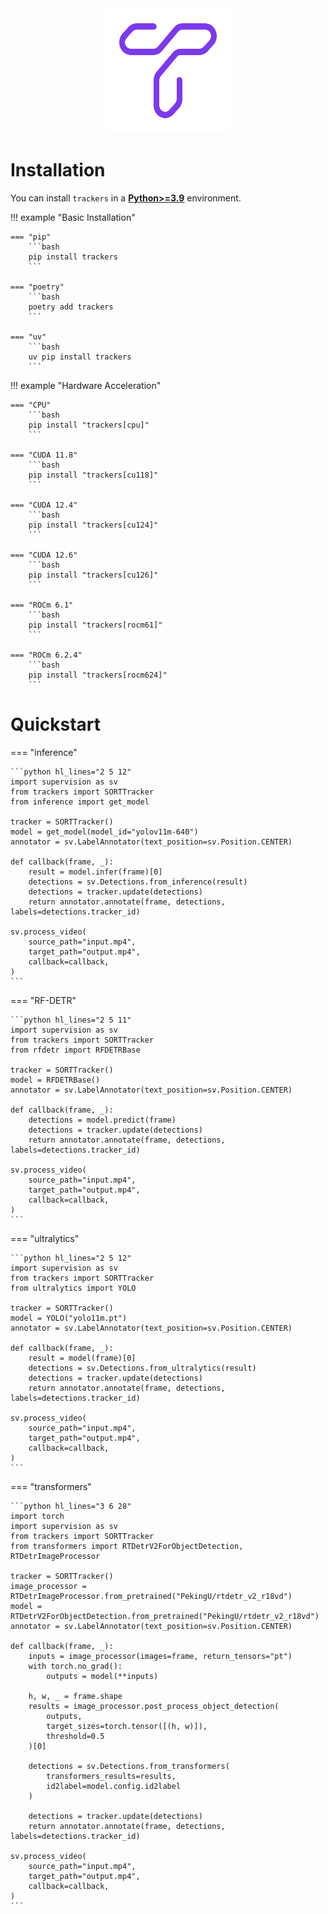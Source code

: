 <div align="center">
  <img src="assets/logo-trackers-violet.svg" alt="Trackers Logo" width="200" height="200">
</div>

# Installation

You can install `trackers` in a [**Python>=3.9**](https://www.python.org/) environment.

!!! example "Basic Installation"

    === "pip"
        ```bash
        pip install trackers
        ```

    === "poetry"
        ```bash
        poetry add trackers
        ```

    === "uv"
        ```bash
        uv pip install trackers
        ```

!!! example "Hardware Acceleration"

    === "CPU"
        ```bash
        pip install "trackers[cpu]"
        ```

    === "CUDA 11.8"
        ```bash
        pip install "trackers[cu118]"
        ```

    === "CUDA 12.4"
        ```bash
        pip install "trackers[cu124]"
        ```

    === "CUDA 12.6"
        ```bash
        pip install "trackers[cu126]"
        ```

    === "ROCm 6.1"
        ```bash
        pip install "trackers[rocm61]"
        ```

    === "ROCm 6.2.4"
        ```bash
        pip install "trackers[rocm624]"
        ```

# Quickstart

=== "inference"

    ```python hl_lines="2 5 12"
    import supervision as sv
    from trackers import SORTTracker
    from inference import get_model

    tracker = SORTTracker()
    model = get_model(model_id="yolov11m-640")
    annotator = sv.LabelAnnotator(text_position=sv.Position.CENTER)

    def callback(frame, _):
        result = model.infer(frame)[0]
        detections = sv.Detections.from_inference(result)
        detections = tracker.update(detections)
        return annotator.annotate(frame, detections, labels=detections.tracker_id)

    sv.process_video(
        source_path="input.mp4",
        target_path="output.mp4",
        callback=callback,
    )
    ```

=== "RF-DETR"

    ```python hl_lines="2 5 11"
    import supervision as sv
    from trackers import SORTTracker
    from rfdetr import RFDETRBase

    tracker = SORTTracker()
    model = RFDETRBase()
    annotator = sv.LabelAnnotator(text_position=sv.Position.CENTER)

    def callback(frame, _):
        detections = model.predict(frame)
        detections = tracker.update(detections)
        return annotator.annotate(frame, detections, labels=detections.tracker_id)

    sv.process_video(
        source_path="input.mp4",
        target_path="output.mp4",
        callback=callback,
    )
    ```

=== "ultralytics"

    ```python hl_lines="2 5 12"
    import supervision as sv
    from trackers import SORTTracker
    from ultralytics import YOLO

    tracker = SORTTracker()
    model = YOLO("yolo11m.pt")
    annotator = sv.LabelAnnotator(text_position=sv.Position.CENTER)

    def callback(frame, _):
        result = model(frame)[0]
        detections = sv.Detections.from_ultralytics(result)
        detections = tracker.update(detections)
        return annotator.annotate(frame, detections, labels=detections.tracker_id)

    sv.process_video(
        source_path="input.mp4",
        target_path="output.mp4",
        callback=callback,
    )
    ```

=== "transformers"

    ```python hl_lines="3 6 28"
    import torch
    import supervision as sv
    from trackers import SORTTracker
    from transformers import RTDetrV2ForObjectDetection, RTDetrImageProcessor

    tracker = SORTTracker()
    image_processor = RTDetrImageProcessor.from_pretrained("PekingU/rtdetr_v2_r18vd")
    model = RTDetrV2ForObjectDetection.from_pretrained("PekingU/rtdetr_v2_r18vd")
    annotator = sv.LabelAnnotator(text_position=sv.Position.CENTER)

    def callback(frame, _):
        inputs = image_processor(images=frame, return_tensors="pt")
        with torch.no_grad():
            outputs = model(**inputs)

        h, w, _ = frame.shape
        results = image_processor.post_process_object_detection(
            outputs,
            target_sizes=torch.tensor([(h, w)]),
            threshold=0.5
        )[0]

        detections = sv.Detections.from_transformers(
            transformers_results=results,
            id2label=model.config.id2label
        )

        detections = tracker.update(detections)
        return annotator.annotate(frame, detections, labels=detections.tracker_id)

    sv.process_video(
        source_path="input.mp4",
        target_path="output.mp4",
        callback=callback,
    )
    ```
